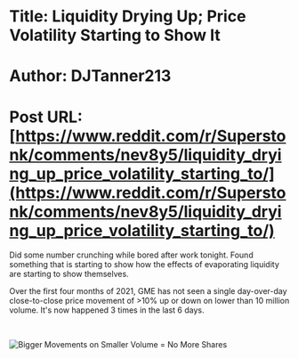 # Title: Liquidity Drying Up; Price Volatility Starting to Show It
# Author: DJTanner213
# Post URL: [https://www.reddit.com/r/Superstonk/comments/nev8y5/liquidity_drying_up_price_volatility_starting_to/](https://www.reddit.com/r/Superstonk/comments/nev8y5/liquidity_drying_up_price_volatility_starting_to/)


Did some number crunching while bored after work tonight.  Found something that is starting to show how the effects of evaporating liquidity are starting to show themselves.

Over the first four months of 2021, GME has not seen a single day-over-day close-to-close price movement of >10% up or down on lower than 10 million volume.  It's now happened 3 times in the last 6 days.  

&#x200B;

![Bigger Movements on Smaller Volume = No More Shares](https://preview.redd.it/aeuuybdomrz61.png?width=598&format=png&auto=webp&s=d1b1bdffb8779be197c96096bb570517beeb62dd)